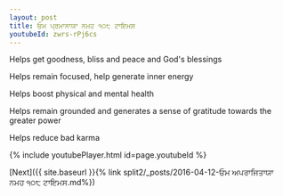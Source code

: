 ```yaml
---
layout: post
title: ਓਮ ਪ੍ਰਮਾਨਾਯਾ ਨਮਹ ੧੦੮ ਟਾਇਮਸ
youtubeId: zwrs-rPj6cs
---
```

 
 
Helps get goodness, bliss and peace and God's blessings
 
Helps remain focused, help generate inner energy 
 
Helps boost physical and mental health 
 
Helps remain grounded and generates a sense of gratitude towards the greater power 
 
Helps reduce bad karma
 
 
 
 


{% include youtubePlayer.html id=page.youtubeId %}
 
[Next]({{ site.baseurl }}{% link  split2/_posts/2016-04-12-ਓਮ ਅਪਰਾਜਿਤਾਯਾ ਨਮਹ ੧੦੮ ਟਾਇਮਸ.md%})
 

